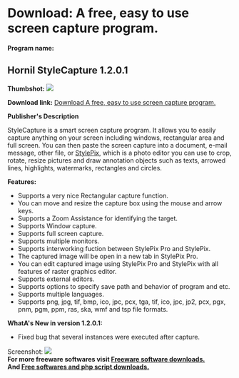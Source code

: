 # Download: A free, easy to use screen capture program.

**Program name:**

## Hornil StyleCapture 1.2.0.1

  
**Thumbshot:** ![](http://www.freewarefiles.com/screenshot/stylecapture_md.jpg)   
  
**Download link:** [Download A free, easy to use screen capture program.](http://freesoftwares.boysofts.com/Hornil-StyleCapture_program_87223.html)  
  


**Publisher's Description**  
  


StyleCapture is a smart screen capture program. It allows you to easily capture anything on your screen including windows, rectangular area and full screen. You can then paste the screen capture into a document, e-mail message, other file, or [StylePix](http://www.freewarefiles.com/Hornil-StylePix_program_50522.html), which is a photo editor you can use to crop, rotate, resize pictures and draw annotation objects such as texts, arrowed lines, highlights, watermarks, rectangles and circles. 

**Features:**

  * Supports a very nice Rectangular capture function. 
  * You can move and resize the capture box using the mouse and arrow keys. 
  * Supports a Zoom Assistance for identifying the target. 
  * Supports Window capture. 
  * Supports full screen capture. 
  * Supports multiple monitors. 
  * Supports interworking fuction between StylePix Pro and StylePix. 
  * The captured image will be open in a new tab in StylePix Pro. 
  * You can edit captured image using StylePix Pro and StylePix with all features of raster graphics editor. 
  * Supports external editors. 
  * Supports options to specify save path and behavior of program and etc. 
  * Supports multiple languages. 
  * Supports png, jpg, tif, bmp, ico, jpc, pcx, tga, tif, ico, jpc, jp2, pcx, pgx, pnm, pgm, ppm, ras, ska, wmf and tsp file formats. 

**WhatA's New in version 1.2.0.1:**

  * Fixed bug that several instances were executed after capture. 

  
  
Screenshot: ![](http://www.freewarefiles.com/screenshot/stylecapture.jpg)   
**For more freeware softwares visit [Freeware software downloads.](http://freesoftwares.boysofts.com/)**   
**And [Free softwares and php script downloads.](http://www.boysofts.com/)**
